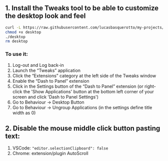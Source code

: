 ## 1. Install the Tweaks tool to be able to customize the desktop look and feel

```bash
curl -L https://raw.githubusercontent.com/lucasbasquerotto/my-projects/master/ubuntu-conf/desktop.sh -o ~/desktop
chmod +x desktop
./desktop
rm desktop
```

### To use it:

1) Log-out and Log back-in
2) Launch the “Tweaks” application
3) Click the “Extensions” category at the left side of the Tweaks window
4) Enable the “Dash to Panel” extension
5) Click in the Settings button of the “Dash to Panel” extension
(or right-click the 'Show Applications' button at the bottom left corner of your screen and click 'Dash to Panel Settings')
6) Go to Behaviour -> Desktop Button
7) Go to Behaviour -> Ungroup Applications
(in the settings define title width as 0)

## 2. Disable the mouse middle click button pasting text:

1) VSCode: `"editor.selectionClipboard": false`
2) Chrome: extension/plugin AutoScroll
